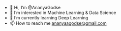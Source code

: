 - 👋 Hi, I’m @AnanyaGodse
- 👀 I’m interested in Machine Learning & Data Science
- 🌱 I’m currently learning Deep Learning
- 📫 How to reach me ananyaagodse@gmail.com

<!---
AnanyaGodse/AnanyaGodse is a ✨ special ✨ repository because its `README.md` (this file) appears on your GitHub profile.
You can click the Preview link to take a look at your changes.
--->
